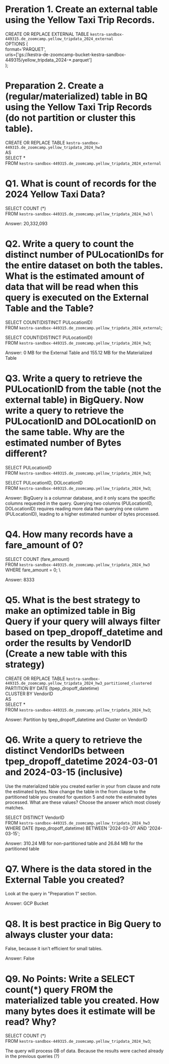 # Preration 1. Create an external table using the Yellow Taxi Trip Records.

CREATE OR REPLACE EXTERNAL TABLE `kestra-sandbox-449315.de_zoomcamp.yellow_tripdata_2024_external` \
OPTIONS ( \
  format='PARQUET', \
  uris=['gs://kestra-de-zoomcamp-bucket-kestra-sandbox-449315/yellow_tripdata_2024-*.parquet'] \
); 


# Preparation 2. Create a (regular/materialized) table in BQ using the Yellow Taxi Trip Records (do not partition or cluster this table).

CREATE OR REPLACE TABLE `kestra-sandbox-449315.de_zoomcamp.yellow_tripdata_2024_hw3` \
AS \
SELECT *  \
FROM `kestra-sandbox-449315.de_zoomcamp.yellow_tripdata_2024_external` 


# Q1. What is count of records for the 2024 Yellow Taxi Data?

SELECT COUNT (*) \
FROM `kestra-sandbox-449315.de_zoomcamp.yellow_tripdata_2024_hw3` \

Answer: 20,332,093


# Q2. Write a query to count the distinct number of PULocationIDs for the entire dataset on both the tables. What is the estimated amount of data that will be read when this query is executed on the External Table and the Table?

SELECT COUNT(DISTINCT PULocationID) \
FROM `kestra-sandbox-449315.de_zoomcamp.yellow_tripdata_2024_external`;

SELECT COUNT(DISTINCT PULocationID) \
FROM `kestra-sandbox-449315.de_zoomcamp.yellow_tripdata_2024_hw3`;

Answer: 0 MB for the External Table and 155.12 MB for the Materialized Table


# Q3. Write a query to retrieve the PULocationID from the table (not the external table) in BigQuery. Now write a query to retrieve the PULocationID and DOLocationID on the same table. Why are the estimated number of Bytes different?

SELECT PULocationID \
FROM `kestra-sandbox-449315.de_zoomcamp.yellow_tripdata_2024_hw3`;

SELECT PULocationID, DOLocationID \
FROM `kestra-sandbox-449315.de_zoomcamp.yellow_tripdata_2024_hw3`;

Answer: BigQuery is a columnar database, and it only scans the specific columns requested in the query. Querying two columns (PULocationID, DOLocationID) requires reading more data than querying one column (PULocationID), leading to a higher estimated number of bytes processed.


# Q4. How many records have a fare_amount of 0?

SELECT COUNT (fare_amount) \
FROM `kestra-sandbox-449315.de_zoomcamp.yellow_tripdata_2024_hw3` \
WHERE fare_amount = 0; \

Answer: 8333


# Q5. What is the best strategy to make an optimized table in Big Query if your query will always filter based on tpep_dropoff_datetime and order the results by VendorID (Create a new table with this strategy)

CREATE OR REPLACE TABLE `kestra-sandbox-449315.de_zoomcamp.yellow_tripdata_2024_hw3_partitioned_clustered` \
PARTITION BY DATE (tpep_dropoff_datetime) \
CLUSTER BY VendorID \
AS \
SELECT * \
FROM `kestra-sandbox-449315.de_zoomcamp.yellow_tripdata_2024_hw3`;

Answer: Partition by tpep_dropoff_datetime and Cluster on VendorID


# Q6. Write a query to retrieve the distinct VendorIDs between tpep_dropoff_datetime 2024-03-01 and 2024-03-15 (inclusive) 

Use the materialized table you created earlier in your from clause and note the estimated bytes. Now change the table in the from clause to the partitioned table you created for question 5 and note the estimated bytes processed. What are these values?
Choose the answer which most closely matches.

SELECT DISTINCT VendorID \
FROM `kestra-sandbox-449315.de_zoomcamp.yellow_tripdata_2024_hw3` \
WHERE DATE (tpep_dropoff_datetime) BETWEEN '2024-03-01' AND '2024-03-15';

Answer: 310.24 MB for non-partitioned table and 26.84 MB for the partitioned table


# Q7. Where is the data stored in the External Table you created?

Look at the query in "Preparation 1" section.

Answer: GCP Bucket


# Q8. It is best practice in Big Query to always cluster your data:

False, because it isn't efficient for small tables.

Answer: False


# Q9. No Points: Write a SELECT count(*) query FROM the materialized table you created. How many bytes does it estimate will be read? Why?

SELECT COUNT (*) \
FROM `kestra-sandbox-449315.de_zoomcamp.yellow_tripdata_2024_hw3`;

The query will process 0B of data. Because the results were cached already in the previous queries (?)
